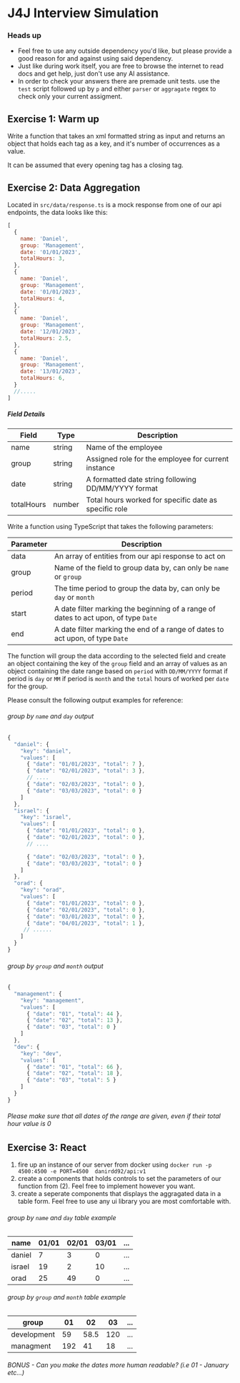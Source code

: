# J4J Interview Simulation

### Heads up

* Feel free to use any outside dependency you'd like, but please provide a good reason for and against using said dependency.
* Just like during work itself, you are free to browse the internet to read docs and get help, just don't use any AI assistance.
* In order to check your answers there are premade unit tests. use the `test` script followed up by `p` and either `parser` or `aggragate` regex to check only your current assigment.
## Exercise 1: Warm up
Write a function that takes an xml formatted string as input and returns an object that holds each tag as a key, and it's number of occurrences as a value.

It can be assumed that every opening tag has a closing tag.

## Exercise 2: Data Aggregation

Located in `src/data/response.ts` is a mock response from one of our api endpoints, the data looks like this:
```javascript
[
  {
    name: 'Daniel',
    group: 'Management',
    date: '01/01/2023',
    totalHours: 3,
  },
  {
    name: 'Daniel',
    group: 'Management',
    date: '01/01/2023',
    totalHours: 4,
  },
  {
    name: 'Daniel',
    group: 'Management',
    date: '12/01/2023',
    totalHours: 2.5,
  },
  {
    name: 'Daniel',
    group: 'Management',
    date: '13/01/2023',
    totalHours: 6,
  }
  //.....
]
```
##### Field Details 

| Field       | Type    | Description                                           |
| ----------- | ------- |------------------------------------------------------ |
| name        | string  | Name of the employee                                  |
| group       | string  | Assigned role for the employee for current instance   |
| date        | string  | A formatted date string following DD/MM/YYYY format   |
| totalHours  | number  | Total hours worked for specific date as specific role |


Write a function using TypeScript that takes the following parameters:

| Parameter | Description                                                                         |
| ----------| ----------------------------------------------------------------------------------- |
| data      | An array of  entities from our api response to act on                               |
| group     | Name of the field to group data by, can only be `name` or `group`                   |
| period    | The time period to group the data by, can only be `day` or `month`                  |
| start     | A date filter marking the beginning of a range of dates to act upon, of type `Date` |
| end       | A date filter marking the end of a range of dates to act upon, of type `Date`       |

The function will group the data according to the selected field and create an object containing the key of the `group` field and an array of values as an object containing the date range based on `period` with `DD/MM/YYYY` format if period is `day` or `MM` if period is `month` and the `total` hours of worked per `date` for the group.


Please consult the following output examples for reference:

###### group by `name` and `day` output
```javascript
{
  "daniel": {
    "key": "daniel",
    "values": [
      { "date": "01/01/2023", "total": 7 },
      { "date": "02/01/2023", "total": 3 },
      // ....
      { "date": "02/03/2023", "total": 0 },
      { "date": "03/03/2023", "total": 0 }
    ]
  },
  "israel": {
    "key": "israel",
    "values": [
      { "date": "01/01/2023", "total": 0 },
      { "date": "02/01/2023", "total": 0 },
      // ....

      { "date": "02/03/2023", "total": 0 },
      { "date": "03/03/2023", "total": 0 }
    ]
  },
  "orad": {
    "key": "orad",
    "values": [
      { "date": "01/01/2023", "total": 0 },
      { "date": "02/01/2023", "total": 0 },
      { "date": "03/01/2023", "total": 0 },
      { "date": "04/01/2023", "total": 1 },
     // ......
    ]
  }
}

```
###### group by `group` and `month` output
```javascript
{
  "management": {
    "key": "management",
    "values": [
      { "date": "01", "total": 44 },
      { "date": "02", "total": 13 },
      { "date": "03", "total": 0 }
    ]
  },
  "dev": {
    "key": "dev",
    "values": [
      { "date": "01", "total": 66 },
      { "date": "02", "total": 18 },
      { "date": "03", "total": 5 }
    ]
  }
}
```

###### Please make sure that all dates of the range are given, even if their total hour value is 0

## Exercise 3: React

1. fire up an instance of our server from docker using `docker run -p 4500:4500 -e PORT=4500  danirdd92/api:v1`
2. create a components that holds controls to set the parameters of our function from (2). Feel free to implement however you want.
3. create a seperate components that displays the aggragated data in a table form. Feel free to use any ui library you are most comfortable with.

###### group by `name` and `day` table example

| name    | 01/01 | 02/01 | 03/01 |...  |                                                                       
| ------- | ----- | ----- | ----- |---- |
| daniel  | 7     | 3     | 0     | ... |
| israel  | 19    | 2     | 10    | ... |
| orad    | 25    | 49    | 0     | ... |



###### group by `group` and `month` table example

| group       | 01  | 02   | 03  |...  |                                                                       
| ----------- | --- | ---  | --- | --- |
| development | 59  | 58.5 | 120 | ... |
| managment   | 192 | 41   | 18  | ... |

###### BONUS - Can you make the dates more human readable? (i.e 01 - January etc...)